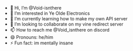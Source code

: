 - 👋 Hi, I’m @Void-isnthere
- 👀 I’m interested in Ye Olde Electronics
- 🌱 I’m currently learning how to make my own API server
- 💞️ I’m looking to collaborate on my vine redirect server
- 📫 How to reach me @Void_isnthere on discord
- 😄 Pronouns: he/him
- ⚡ Fun fact: im mentally insane

<!---
Void-isnthere/Void-isnthere is a ✨ special ✨ repository because its `README.md` (this file) appears on your GitHub profile.
You can click the Preview link to take a look at your changes.
--->

